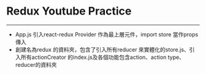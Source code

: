 # Redux Youtube Practice
---
* App.js 引入react-redux Provider 作為最上層元件，import store 當作props 傳入
* 創建名為redux 的資料夾，包含了引入所有reducer 來實體化的store.js、引入所有actionCreator 的index.js及各個功能包含action、action type、reducer的資料夾
